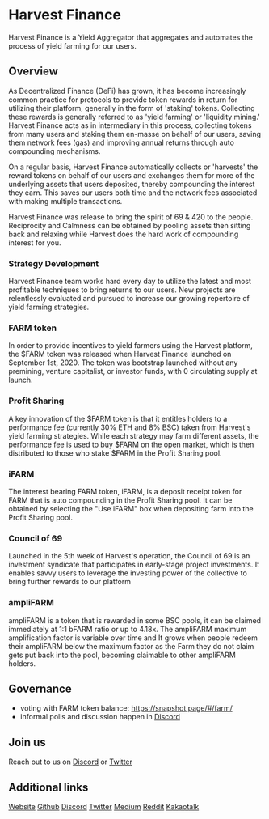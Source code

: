 # Harvest Finance

Harvest Finance is a Yield Aggregator that aggregates and automates the process of yield farming for our users.

## Overview

As Decentralized Finance (DeFi) has grown, it has become increasingly common practice for protocols to provide token rewards in return for utilizing their platform, generally in the form of 'staking' tokens. Collecting these rewards is generally referred to as 'yield farming' or 'liquidity mining.' Harvest Finance acts as in intermediary in this process, collecting tokens from many users and staking them en-masse on behalf of our users, saving them network fees (gas) and improving annual returns through auto compounding mechanisms.

On a regular basis, Harvest Finance automatically collects or 'harvests' the reward tokens on behalf of our users and exchanges them for more of the underlying assets that users deposited, thereby compounding the interest they earn. This saves our users both time and the network fees associated with making multiple transactions.

Harvest Finance was release to bring the spirit of 69 & 420 to the people. Reciprocity and Calmness can be obtained by pooling assets then sitting back and relaxing while Harvest does the hard work of compounding interest for you.

### Strategy Development

Harvest Finance team works hard every day to utilize the latest and most profitable techniques to bring returns to our users. New projects are relentlessly evaluated and pursued to increase our growing repertoire of yield farming strategies.

### FARM token

In order to provide incentives to yield farmers using the Harvest platform, the $FARM token was released when Harvest Finance launched on September 1st, 2020. The token was bootstrap launched without any premining, venture capitalist, or investor funds, with 0 circulating supply at launch.

### Profit Sharing

A key innovation of the $FARM token is that it entitles holders to a performance fee (currently 30% ETH and 8% BSC) taken from Harvest's yield farming strategies. While each strategy may farm different assets, the performance fee is used to buy $FARM on the open market, which is then distributed to those who stake $FARM in the Profit Sharing pool.

### iFARM

The interest bearing FARM token, iFARM, is a deposit receipt token for FARM that is auto compounding in the Profit Sharing pool. It can be obtained by selecting the "Use iFARM" box when depositing farm into the Profit Sharing pool.

### Council of 69

Launched in the 5th week of Harvest's operation, the Council of 69 is an investment syndicate that participates in early-stage project investments. It enables savvy users to leverage the investing power of the collective to bring further rewards to our platform

### ampliFARM

ampliFARM is a token that is rewarded in some BSC pools, it can be claimed immediately at 1:1 bFARM ratio or up to 4.18x. The ampliFARM maximum amplification factor is variable over time and It grows when people redeem their ampliFARM below the maximum factor as the Farm they do not claim gets put back into the pool, becoming claimable to other ampliFARM holders.

## Governance

- voting with FARM token balance: https://snapshot.page/#/farm/
- informal polls and discussion happen in [Discord](https://discord.gg/R5SeTVR)

## Join us

Reach out to us on [Discord](https://discord.gg/R5SeTVR) or [Twitter](https://twitter.com/harvest_finance)

## Additional links

[Website](https://harvest.finance/)
[Github](https://github.com/harvest-finance)
[Discord](https://discord.gg/R5SeTVR)
[Twitter](https://twitter.com/harvest_finance)
[Medium](https://medium.com/harvest-finance)
[Reddit](https://www.reddit.com/r/HarvestFinance/)
[Kakaotalk](https://open.kakao.com/o/g9z8qgDd)
